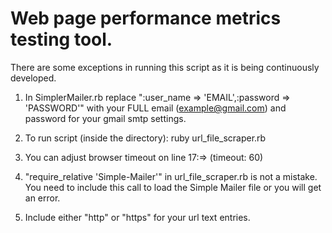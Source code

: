 # Web page performance metrics testing tool.

There are some exceptions in running this script as it is being continuously developed.
1. In SimplerMailer.rb replace ":user_name => 'EMAIL',:password => 'PASSWORD'"
   with your FULL email (example@gmail.com) and password for your gmail smtp settings.

2. To run script (inside the directory): ruby url_file_scraper.rb

3. You can adjust browser timeout on line 17:=> (timeout: 60)

4. "require_relative 'Simple-Mailer'" in url_file_scraper.rb is not a mistake.
   You need to include this call to load the Simple Mailer file or you will get an error.

5. Include either "http" or "https" for your url text entries.